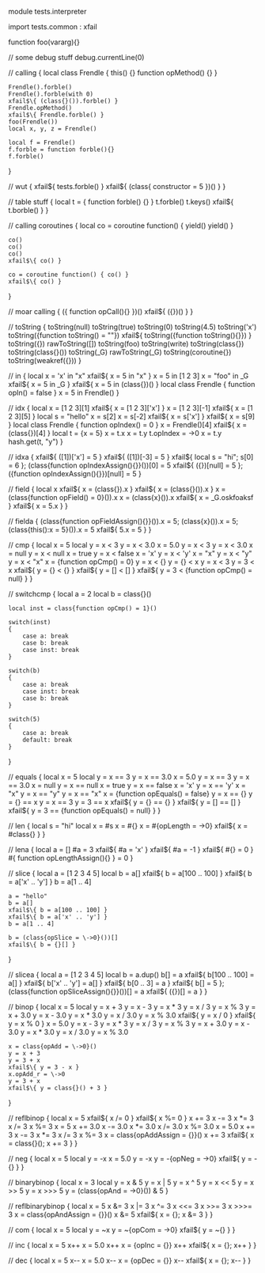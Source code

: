 module tests.interpreter

import tests.common : xfail

function foo(vararg){}

// some debug stuff
debug.currentLine(0)

// calling
{
	local class Frendle
	{
		this() {}
		function opMethod() {}
	}

	Frendle().forble()
	Frendle().forble(with 0)
	xfail$\{ (class{}()).forble() }
	Frendle.opMethod()
	xfail$\{ Frendle.forble() }
	foo(Frendle())
	local x, y, z = Frendle()

	local f = Frendle()
	f.forble = function forble(){}
	f.forble()
}

// wut
{
	xfail$\{ tests.forble() }
	xfail$\{ (class{ constructor = 5 })() }
}

// table stuff
{
	local t = { function forble() {} }
	t.forble()
	t.keys()
	xfail$\{ t.borble() }
}

// calling coroutines
{
	local co = coroutine function()
	{
		yield()
		yield()
	}

	co()
	co()
	co()
	xfail$\{ co() }

	co = coroutine function() { co() }
	xfail$\{ co() }
}

// moar calling
{
	({ function opCall(){} })()
	xfail$\{ ({})() }
}

// toString
{
	toString(null)
	toString(true)
	toString(0)
	toString(4.5)
	toString('x')
	toString({function toString() = ""})
	xfail$\{ toString({function toString(){}}) }
	toString({})
	rawToString([])
	toString(foo)
	toString(write)
	toString(class{})
	toString(class{}())
	toString(_G)
	rawToString(_G)
	toString(coroutine\{})
	toString(weakref({}))
}

// in
{
	local x = 'x' in "x"
	xfail$\{ x = 5 in "x" }
	x = 5 in [1 2 3]
	x = "foo" in _G
	xfail$\{ x = 5 in _G }
	xfail$\{ x = 5 in (class{})() }
	local class Frendle { function opIn() = false }
	x = 5 in Frendle()
}

// idx
{
	local x = [1 2 3][1]
	xfail$\{ x = [1 2 3]['x'] }
	x = [1 2 3][-1]
	xfail$\{ x = [1 2 3][5] }
	local s = "hello"
	x = s[2]
	x = s[-2]
	xfail$\{ x = s['x'] }
	xfail$\{ x = s[9] }
	local class Frendle { function opIndex() = 0 }
	x = Frendle()[4]
	xfail$\{ x = (class{})[4] }
	local t = {x = 5}
	x = t.x
	x = t.y
	t.opIndex = \->0
	x = t.y
	hash.get(t, "y")
}

// idxa
{
	xfail$\{ ([1])['x'] = 5 }
	xfail$\{ ([1])[-3] = 5 }
	xfail$\{ local s = "hi"; s[0] = 6 };
	(class{function opIndexAssign(){}}())[0] = 5
	xfail$\{ ({})[null] = 5 };
	({function opIndexAssign(){}})[null] = 5
}

// field
{
	local x
	xfail$\{ x = (class{}).x }
	xfail$\{ x = (class{}()).x }
	x = (class{function opField() = 0}()).x
	x = (class{x}()).x
	xfail$\{ x = _G.oskfoaksf }
	xfail$\{ x = 5.x }
}

// fielda
{
	(class{function opFieldAssign(){}}()).x = 5;
	(class{x}()).x = 5;
	(class{this():x = 5}()).x = 5
	xfail$\{ 5.x = 5 }
}

// cmp
{
	local x = 5
	local y = x < 3
	y = x < 3.0
	x = 5.0
	y = x < 3
	y = x < 3.0
	x = null
	y = x < null
	x = true
	y = x < false
	x = 'x'
	y = x < 'y'
	x = "x"
	y = x < "y"
	y = x < "x"
	x = {function opCmp() = 0}
	y = x < {}
	y = {} < x
	y = x < 3
	y = 3 < x
	xfail$\{ y = {} < {} }
	xfail$\{ y = [] < [] }
	xfail$\{ y = 3 < {function opCmp() = null} }
}

// switchcmp
{
	local a = 2
	local b = class{}()

	local inst = class{function opCmp() = 1}()

	switch(inst)
	{
		case a: break
		case b: break
		case inst: break
	}
	
	switch(b)
	{
		case a: break
		case inst: break
		case b: break
	}
	
	switch(5)
	{
		case a: break
		default: break
	}
}

// equals
{
	local x = 5
	local y = x == 3
	y = x == 3.0
	x = 5.0
	y = x == 3
	y = x == 3.0
	x = null
	y = x == null
	x = true
	y = x == false
	x = 'x'
	y = x == 'y'
	x = "x"
	y = x == "y"
	y = x == "x"
	x = {function opEquals() = false}
	y = x == {}
	y = {} == x
	y = x == 3
	y = 3 == x
	xfail$\{ y = {} == {} }
	xfail$\{ y = [] == [] }
	xfail$\{ y = 3 == {function opEquals() = null} }
}

// len
{
	local s = "hi"
	local x = #s
	x = #{}
	x = #{opLength = \->0}
	xfail$\{ x = #class{} }
}

// lena
{
	local a = []
	#a = 3
	xfail$\{ #a = 'x' }
	xfail$\{ #a = -1 }
	xfail$\{ #{} = 0 }
	#{ function opLengthAssign(){} } = 0
}

// slice
{
	local a = [1 2 3 4 5]
	local b = a[]
	xfail$\{ b = a[100 .. 100] }
	xfail$\{ b = a['x' .. 'y'] }
	b = a[1 .. 4]
	
	a = "hello"
	b = a[]
	xfail$\{ b = a[100 .. 100] }
	xfail$\{ b = a['x' .. 'y'] }
	b = a[1 .. 4]
	
	b = (class{opSlice = \->0}())[]
	xfail$\{ b = {}[] }
}

// slicea
{
	local a = [1 2 3 4 5]
	local b = a.dup()
	b[] = a
	xfail$\{ b[100 .. 100] = a[] }
	xfail$\{ b['x' .. 'y'] = a[] }
	xfail$\{ b[0 .. 3] = a }
	xfail$\{ b[] = 5 };
	(class{function opSliceAssign(){}}())[] = a
	xfail$\{ ({})[] = a }
}

// binop
{
	local x = 5
	local y = x + 3
	y = x - 3
	y = x * 3
	y = x / 3
	y = x % 3
	y = x + 3.0
	y = x - 3.0
	y = x * 3.0
	y = x / 3.0
	y = x % 3.0
	xfail$\{ y = x / 0 }
	xfail$\{ y = x % 0 }
	x = 5.0
	y = x - 3
	y = x * 3
	y = x / 3
	y = x % 3
	y = x + 3.0
	y = x - 3.0
	y = x * 3.0
	y = x / 3.0
	y = x % 3.0
	
	x = class{opAdd = \->0}()
	y = x + 3
	y = 3 + x
	xfail$\{ y = 3 - x }
	x.opAdd_r = \->0
	y = 3 + x
	xfail$\{ y = class{}() + 3 }
}

// reflbinop
{
	local x = 5
	xfail$\{ x /= 0 }
	xfail$\{ x %= 0 }
	x += 3
	x -= 3
	x *= 3
	x /= 3
	x %= 3
	x = 5
	x += 3.0
	x -= 3.0
	x *= 3.0
	x /= 3.0
	x %= 3.0
	x = 5.0
	x += 3
	x -= 3
	x *= 3
	x /= 3
	x %= 3
	x = class{opAddAssign = \{}}()
	x += 3
	xfail$\{ x = class{}(); x += 3 }
}

// neg
{
	local x = 5
	local y = -x
	x = 5.0
	y = -x
	y = -{opNeg = \->0}
	xfail$\{ y = -{} }
}

// binarybinop
{
	local x = 3
	local y = x & 5
	y = x | 5
	y = x ^ 5
	y = x << 5
	y = x >> 5
	y = x >>> 5
	y = (class{opAnd = \->0}()) & 5
}

// reflbinarybinop
{
	local x = 5
	x &= 3
	x |= 3
	x ^= 3
	x <<= 3
	x >>= 3
	x >>>= 3
	x = class{opAndAssign = \{}}()
	x &= 5
	xfail$\{ x = {}; x &= 3 }
}

// com
{
	local x = 5
	local y = ~x
	y = ~{opCom = \->0}
	xfail$\{ y = ~{} }
}

// inc
{
	local x = 5
	x++
	x = 5.0
	x++
	x = {opInc = \{}}
	x++
	xfail$\{ x = {}; x++ }
}

// dec
{
	local x = 5
	x--
	x = 5.0
	x--
	x = {opDec = \{}}
	x--
	xfail$\{ x = {}; x-- }
}